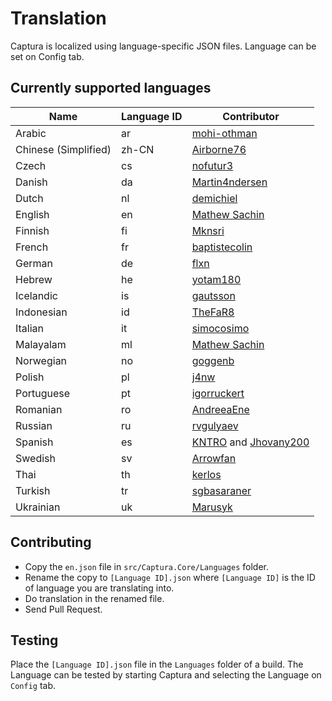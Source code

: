 # Translation

Captura is localized using language-specific JSON files.
Language can be set on Config tab.

## Currently supported languages

Name                  | Language ID | Contributor
----------------------|-------------|-------------------------------------------------
Arabic                | ar          | [mohi-othman](https://github.com/mohi-othman)
Chinese (Simplified)  | zh-CN       | [Airborne76](https://github.com/Airborne76)
Czech                 | cs          | [nofutur3](https://github.com/nofutur3)
Danish                | da          | [Martin4ndersen](https://github.com/Martin4ndersen)
Dutch                 | nl          | [demichiel](https://github.com/demichiel)
English               | en          | [Mathew Sachin](https://github.com/MathewSachin)
Finnish               | fi          | [Mknsri](https://github.com/Mknsri)
French                | fr          | [baptistecolin](https://github.com/baptistecolin)
German                | de          | [flxn](https://github.com/flxn)
Hebrew                | he          | [yotam180](https://github.com/yotam180)
Icelandic             | is          | [gautsson](https://github.com/gautsson)
Indonesian            | id          | [TheFaR8](https://github.com/TheFaR8)
Italian               | it          | [simocosimo](https://github.com/simocosimo)
Malayalam             | ml          | [Mathew Sachin](https://github.com/MathewSachin)
Norwegian             | no          | [goggenb](https://github.com/goggenb)
Polish                | pl          | [j4nw](https://github.com/j4nw)
Portuguese            | pt          | [igorruckert](https://github.com/igorruckert)
Romanian              | ro          | [AndreeaEne](https://github.com/AndreeaEne)
Russian               | ru          | [rvgulyaev](https://github.com/rvgulyaev)
Spanish               | es          | [KNTRO](https://github.com/KNTRO) and [Jhovany200](https://github.com/Jhovany200)
Swedish               | sv          | [Arrowfan](https://github.com/Arrowfan)
Thai                  | th          | [kerlos](https://github.com/kerlos)
Turkish               | tr          | [sgbasaraner](https://github.com/sgbasaraner)
Ukrainian             | uk          | [Marusyk](https://github.com/Marusyk)

## Contributing

- Copy the `en.json` file in `src/Captura.Core/Languages` folder.
- Rename the copy to `[Language ID].json` where `[Language ID]` is the ID of language you are translating into.
- Do translation in the renamed file.
- Send Pull Request.

## Testing

Place the `[Language ID].json` file in the `Languages` folder of a build.
The Language can be tested by starting Captura and selecting the Language on `Config` tab.